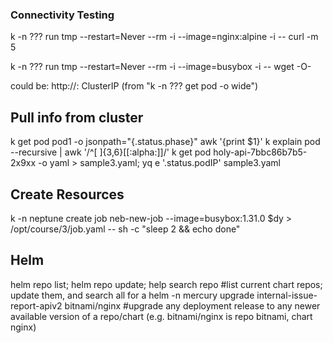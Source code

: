 ### Connectivity Testing ###
<p>k -n ??? run tmp --restart=Never --rm -i --image=nginx:alpine -i -- curl -m 5 <?> </p>
<p>k -n ??? run tmp --restart=Never --rm -i --image=busybox -i -- wget -O- <?> </p>
<?> could be: 
  http://<svcName.namespace>:<port#>
  ClusterIP (from "k -n ??? get pod -o wide")

## Pull info from cluster ##
k get pod pod1 -o jsonpath="{.status.phase}"
awk '{print $1}'
k explain pod --recursive |  awk '/^[ ]{3,6}[[:alpha:]]/'
k get pod holy-api-7bbc86b7b5-2x9xx -o yaml > sample3.yaml; yq e '.status.podIP' sample3.yaml

## Create Resources ##
k -n neptune create job neb-new-job --image=busybox:1.31.0 $dy > /opt/course/3/job.yaml -- sh -c "sleep 2 && echo done"

## Helm ##
helm repo list; helm repo update; help search repo <chart e.g. nginx>
#list current chart repos; update them, and search all for a <chart>
helm -n mercury upgrade internal-issue-report-apiv2 bitnami/nginx
#upgrade any deployment release to any newer available version of a repo/chart (e.g. bitnami/nginx is repo bitnami, chart nginx)
